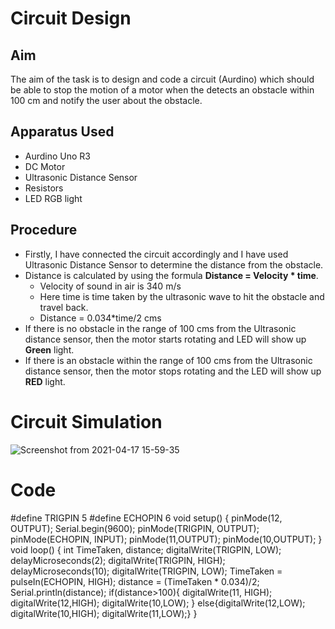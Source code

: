 # Circuit Design

## Aim
The aim of the task is to design and code a circuit (Aurdino) which should be able to stop the motion of a motor when the detects an obstacle within 100 cm and notify the user about the obstacle.

## Apparatus Used
- Aurdino Uno R3
- DC Motor
- Ultrasonic Distance Sensor
- Resistors
- LED RGB light

## Procedure
- Firstly, I have connected the circuit accordingly and I have used Ultrasonic Distance Sensor to determine the distance from the obstacle.
- Distance is calculated by using the formula **Distance = Velocity * time**.
   - Velocity of sound in air is 340 m/s
   - Here time is time taken by the ultrasonic wave to hit the obstacle and travel back.
   - Distance = 0.034*time/2 cms
- If there is no obstacle in the range of 100 cms from the Ultrasonic distance sensor, then the motor starts rotating and LED will show up **Green** light.
- If there is an obstacle within the range of 100 cms from the Ultrasonic distance sensor, then the motor stops rotating and the LED will show up **RED** light.

# Circuit Simulation
![Screenshot from 2021-04-17 15-59-35](https://user-images.githubusercontent.com/74526207/115114292-20e4f800-9fac-11eb-8845-17a43f73e060.png)


# Code

#define TRIGPIN 5
#define ECHOPIN 6
void setup()
{
  pinMode(12, OUTPUT);
  Serial.begin(9600);
  pinMode(TRIGPIN, OUTPUT);
  pinMode(ECHOPIN, INPUT);
  pinMode(11,OUTPUT);
  pinMode(10,OUTPUT);
}
void loop()
{
  int TimeTaken, distance;
  digitalWrite(TRIGPIN, LOW);
  delayMicroseconds(2);
  digitalWrite(TRIGPIN, HIGH);
  delayMicroseconds(10);
  digitalWrite(TRIGPIN, LOW);
  TimeTaken = pulseIn(ECHOPIN, HIGH);
  distance = (TimeTaken * 0.034)/2;
  Serial.println(distance);
  if(distance>100){
   digitalWrite(11, HIGH);
  digitalWrite(12,HIGH);
  digitalWrite(10,LOW);
  }
  else{digitalWrite(12,LOW);
      digitalWrite(10,HIGH);
      digitalWrite(11,LOW);}
}
